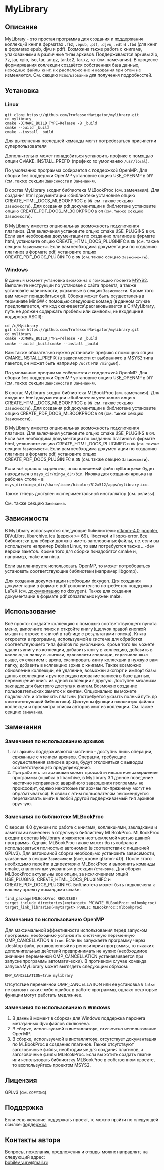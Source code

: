 # MyLibrary

## Описание
MyLibrary - это простая программа для создания и поддержания  коллекций книг в форматах  `.fb2`, `.epub`, `.pdf`, `.djvu`, `.odt` и `.fbd` (для книг в форматах epub, djvu и pdf). Возможна также работа с книгами, упакованными в различные типы архивов. Поддерживаются архивы zip, 7z, jar, cpio, iso, tar, tar.gz, tar.bz2, tar.xz, rar (см. замечания). В процессе формирования коллекции создаётся собственная база данных, исходные файлы книг, их расположение и названия при этом не изменяются. См. секцию `Использование` для получения подробностей.

## Установка

### Linux

`git clone https://github.com/ProfessorNavigator/mylibrary.git`\
`cd mylibrary`\
`cmake -DCMAKE_BUILD_TYPE=Release -B _build`\
`cmake --build _build`\
`cmake --install _build`

Для выполнения последней команды могут потребоваться привилегии суперпользователя.

Дополнительно может понадобиться установить префикс с помощью опции CMAKE_INSTALL_PREFIX (префикс по умолчанию `/usr/local`).

По умолчанию программа собирается с поддержкой OpenMP. Для сборки без поддержки OpenMP установите опцию USE_OPENMP в `OFF` (см. также секции `Зависимости` и `Замечания`).

В состав MyLibrary входит библиотека MLBookProc (см. замечания). Для создания html документации к библиотеке установите опцию CREATE_HTML_DOCS_MLBOOKPROC в `ON` (см. также секцию `Зависимости`). Для создания pdf документации к библиотеке установите опцию CREATE_PDF_DOCS_MLBOOKPROC в `ON` (см. также секцию `Зависимости`).

В MyLibrary имеется опциональная возможность подключения плагинов. Для включения установите опцию cmake USE_PLUGINS в `ON`. Если вам необходима документации по созданию плагинов в формате html, установите опцию CREATE_HTML_DOCS_PLUGINIFC в `ON` (см. также секцию `Зависимости`). Если вам необходима документации по созданию плагинов в формате pdf, установите опцию CREATE_PDF_DOCS_PLUGINIFC в `ON` (см. также секцию `Зависимости`). 

### Windows

В данный момент установка возможна с помощью проекта [MSYS2](https://www.msys2.org/). Выполните инструкции по установке с сайта проекта, а также установите зависимости, указанные в секции `Зависимости`. Кроме того вам может понадобиться git. Сборка может быть осуществлена в терминале MinGW с помощью следующих команд (в данном случае предполагается, что код скачивается\распаковывается в C:\MyLibrary, путь не должен содержать пробелы или символы, не входящие в кодировку ASCII): 

`cd /c/MyLibrary`\
`git clone https://github.com/ProfessorNavigator/mylibrary.git`\
`cd mylibrary`\
`cmake -DCMAKE_BUILD_TYPE=release -B _build`\
`cmake --build _build`
`cmake --install _build`

Вам также обязательно нужно установить префикс с помощью опции CMAKE_INSTALL_PREFIX (в зависимости от выбранного в MSYS2 типа пакетов, он может быть например `/ucrt` или `/mingw64`).

По умолчанию программа собирается с поддержкой OpenMP. Для сборки без поддержки OpenMP установите опцию USE_OPENMP в `OFF` (см. также секции `Зависимости` и `Замечания`).

В состав MyLibrary входит библиотека MLBookProc (см. замечания). Для создания html документации к библиотеке установите опцию CREATE_HTML_DOCS_MLBOOKPROC в `ON` (см. также секцию `Зависимости`). Для создания pdf документации к библиотеке установите опцию CREATE_PDF_DOCS_MLBOOKPROC в `ON` (см. также секцию `Зависимости`).

В MyLibrary имеется опциональная возможность подключения плагинов. Для включения установите опцию cmake USE_PLUGINS в `ON`. Если вам необходима документации по созданию плагинов в формате html, установите опцию CREATE_HTML_DOCS_PLUGINIFC в `ON` (см. также секцию `Зависимости`). Если вам необходима документации по созданию плагинов в формате pdf, установите опцию CREATE_PDF_DOCS_PLUGINIFC в `ON` (см. также секцию `Зависимости`).

Если всё прошло корректно, то исполняемый файл mylibrary.exe будет находиться в `msys_dir/mingw_dir/bin`.  Иконка для создания ярлыка на рабочем столе  -  в `msys_dir/mingw_dir/share/icons/hicolor/512x512/apps/mylibrary.ico`.

Также теперь доступен экспериментальный инсталлятор (см. релизы).

См. также секцию `Замечания`.

## Зависимости

В MyLibrary используются следующие бибилиотеки:  [gtkmm-4.0](http://www.gtkmm.org/), [poppler](https://poppler.freedesktop.org/), [DjVuLibre](https://djvu.sourceforge.net/), [libarchive](https://libarchive.org/), [icu](https://icu.unicode.org/) (версия >= 69), [libgcrypt](https://www.gnupg.org/software/libgcrypt/) и [libgpg-error](https://www.gnupg.org/software/libgpg-error/). Все библиотеки для сборки должны иметь заголовочные файлы, т.е. если вы используете например Debian Linux, то вам потребуются также ...-dev версии пакетов. Кроме того для сборки понадобятся cmake и, например, make или ninja.

Если вы планируете использовать OpenMP, то может потребоваться установить соответствующие библиотеки (например libgomp).

Для создания документации необходим doxygen. Для создания документации в формате pdf дополнительно потребуется поддержка LaTeX (см. [документацию](https://www.doxygen.nl/manual/output.html) по doxygen). Также для создания документации в формате pdf обязательно нужен make.

## Использование

Всё просто: создайте коллекцию с помощью соответствующего пункта меню, выполните поиск и откройте книгу (щелчок правой кнопкой мыши на строке с книгой в таблице с результатами поиска). Книга откроется в программе, используемой в системе для обработки соответствующего типа файлов по умолчанию. Кроме того вы можете удалить книгу из коллекции, добавить книгу в коллекцию, добавить в коллекцию папку с книгами, произвести операции, перечисленные выше, со сжатием в архив, скопировать книгу коллекции в нужную вам папку, добавить в коллекцию архив с книгами. Также возможно обновление коллекции, её удаление, возможен экспорт и импорт базы данных коллекции и ручное редактирование записей в базе данных, перемещение книги из одной коллекции в другую. Доступен механизм закладок для быстрого доступа к книгам. Возможно создание пользовательских заметок к книгам. Опционально вы можете подключать и отключать плагины (потребуется указать полный путь до соответствующей библиотеки). Доступны функции просмотра файлов коллекции и просмотра списка авторов книг из коллекции. См. также секцию `Замечания`.

## Замечания
### Замечания по использованию архивов
1. rar архивы поддерживаются частично - доступны лишь операции, связанные с чтением архивов. Операции, требующие осуществления записи в архив, будут отклоняться с выводом соответствующего предупреждения.
2. При работе с rar архивами может произойти нештатное завершение программы (ошибка в libarchive, в MyLibrary 3.1 данное поведение частично исправлено: аварийного завершения программы не происходит, однако некоторые rar архивы по-прежнему могут не обрабатываться). В связи с этим пользователям рекомендуется перепаковать книги в любой другой поддерживаемый тип архивов вручную.

### Замечания по библиотеке MLBookProc
С версии 4.0 функции по работе с книгами, коллекциями, закладками и заметками вынесены в отдельную библиотеку MLBookProc. MLBookProc входит в состав MyLibrary и является неотъемлемой частью данной программы. Однако MLBookProc также может быть собрана и использоваться полностью автономно (в соответствии с лицензией GPLv3). Для автономной сборки необходимо установить зависимости, указанные в секции `Зависимости` (все, кроме gtkmm-4.0). После этого необходимо перейти в директорию MLBookProc и выполнить команды cmake, аналогичные указанным в секции `Установка`. Для сборки MLBookProc актуальны все опции, за исключением опций USE_PLUGINS, CREATE_HTML_DOCS_PLUGINIFC и CREATE_PDF_DOCS_PLUGINIFC. Библиотека может быть подключена к вашему проекту командами cmake:

`find_package(MLBookProc REQUIRED)`\
`target_include_directories(<mytarget> PRIVATE MLBookProc::mlbookproc)`\
`target_link_libraries(<mytarget> PUBLIC MLBookProc::mlbookproc)`

### Замечания по использованию OpenMP
Для максимальной эффективности использования перед запуском программы необходимо установить системную переменную OMP_CANCELLATION в `true`. Если вы запускаете программу через .desktop файл, установленный из репозитория программы, то никаких дополнительных действий предпринимать не нужно (необходимое значение переменной OMP_CANCELLATION устанавливается при запуске программы автоматически). В противном случае команда запуска MyLibrary может выглядеть следующим образом:

`OMP_CANCELLATION=true mylibrary`

Отсутствие переменной OMP_CANCELLATION или её установка в `false` не вызовут каких-либо ошибок в работе программы, однако некоторые функции могут работать медленнее.

### Замечания по использованию в Windows
1. В данный момент в сборках для Windows поддержка парсинга метаданных djvu файлов отключена. 
2. В сборке, используемой в инсталляторе, отключено использование OpenMP.
3. В сборке, используемой в инсталляторе, отсутствует документация по MLBookProc и созданию плагинов. Также отсутствуют заголовочные файлы, необходимые для создания плагинов, и заголовочные файлы MLBookProc. Если вы хотите создать плагин или использовать библиотеку MLBookProc в собственном проекте, то воспользуйтесь проектом MSYS2.

## Лицензия

GPLv3 (см. `COPYING`).

## Поддержка

Если есть желание поддержать проект, то можно пройти по следующей ссылке: [поддержка](https://yoomoney.ru/to/4100117795409573)

## Контакты автора

Вопросы, пожелания, предложения и отзывы можно направлять на следующий адрес: \
bobilev_yury@mail.ru
